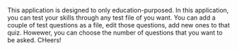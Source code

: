This application is designed to only education-purposed.
In this application, you can test your skills through any test file of you want.
You can add a couple of test questions as a file, edit those questions, add new ones to that quiz. Howewer, you can choose the number of questions that you want to be asked. 
CHeers!
